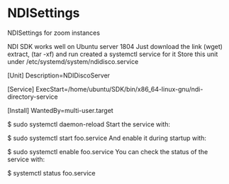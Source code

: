 # NDISettings
NDISettings for zoom instances




NDI SDK works well on Ubuntu server 1804
Just download the link (wget) extract, (tar -xf) and run
created a systemctl service for it
Store this unit under /etc/systemd/system/ndidisco.service

[Unit]
Description=NDIDiscoServer

[Service]
ExecStart=/home/ubuntu/SDK/bin/x86_64-linux-gnu/ndi-directory-service

[Install]
WantedBy=multi-user.target

$ sudo systemctl daemon-reload
Start the service with:

$ sudo systemctl start foo.service
And enable it during startup with:

$ sudo systemctl enable foo.service
You can check the status of the service with:

$ systemctl status foo.service
